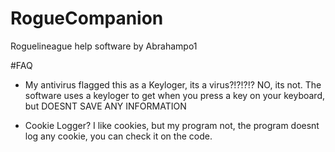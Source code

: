 # RogueCompanion

Roguelineague help software by Abrahampo1

#FAQ

- My antivirus flagged this as a Keyloger, its a virus?!?!?!?
NO, its not. The software uses a keyloger to get when you press a key on your keyboard, but DOESNT SAVE ANY INFORMATION

- Cookie Logger?
I like cookies, but my program not, the program doesnt log any cookie, you can check it on the code.
